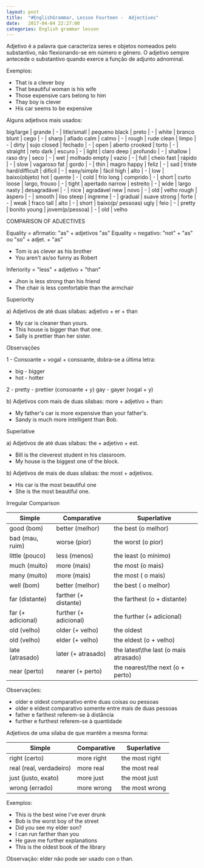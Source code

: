 ```yaml
---
layout: post
title:  "#EnglishGrammar, Lesson Fourteen -  Adjectives"
date:   2017-04-04 22:27:00
categories: English grammar lesson
---
```


Adjetivo é a palavra que caracteriza seres e objetos nomeados pelo substantivo, não flexionando-se em número e gênero. O adjetivo sempre antecede o substantivo quando exerce a função de adjunto adnominal.

Exemplos:

* That is a clever boy
* That beautiful woman is his wife
* Those expensive cars belong to him
* Thay boy is clever
* His car seems to be expensive

Alguns adjetivos mais usados:


big/large | grande | - | litle/small | pequeno
black | preto | - | white | branco
blunt | cego | - | sharp | afiado
calm | calmo | - | rough | rude
clean | limpo | - | dirty | sujo
closed | fechado | - | open | aberto
crooked | torto | - | straight | reto
dark | escuro | - | light | claro
deep | profundo | - | shallow | raso
dry | seco | - | wet | molhado
empty | vazio | - | full | cheio
fast | rápido | - | slow | vagaroso
fat | gordo | - | thin | magro
happy | feliz | - | sad | triste
hard/difficult | difícil | - | easy/simple | fácil 
high | alto | - | low | baixo(objeto)
hot | quente | - | cold | frio
long | comprido | - | short | curto
loose | largo, frouxo | - | tight | apertado
narrow | estreito | - | wide | largo
nasty | desagradável | - | nice | agradável
new | novo | - | old | velho
rough | àspero | - | smooth | liso
steep | íngreme | - | gradual | suave
strong | forte | - | weak | fraco
tall | alto | - | short | baixo(p/ pessoas)
ugly | feio | - | pretty | bonito
young | jovem(p/pessoa) | - | old | velho

COMPARISON OF ADJECTIVES

Equality = afirmatio: "as" + adjetivos "as"
Equality = negativo: "not" + "as" ou "so" + adjet. + "as"

* Tom is as clever as his brother
* You aren't as/so funny as Robert

Inferiority = "less" + adjetivo + "than"

* Jhon is less strong than his friend
* The chair is less comfortable than the armchair 

Superiority

a) Adjetivos de até duas sílabas: adjetivo + er + than

* My car is cleaner than yours.
* This house is bigger than that one.
* Sally is prettier than her sister.

Observações

1 - Consoante + vogal + consoante, dobra-se a última letra:

* big - bigger
* hot - hotter

2 - pretty - prettier (consoante + y)
	gay - gayer (vogal + y)

b) Adjetivos com mais de duas sílabas: more + adjetivo + than:

* My father's car is more expensive than your father's.
* Sandy is much more intelligent than Bob.

Superlative

a) Adjetivos de até duas sílabas: the + adjetivo + est.

* Bill is the cleverest student in his classroom.
* My house is the biggest one of the block.

b) Adjetivos de mais de duas sílabas: the most + adjetivos. 

* His car is the most beautiful one
* She is the most beautiful one.

Irregular Comparison

Simple | Comparative | Superlative
-------|-------------|------------
good (bom) | better (melhor) | the best (o melhor)
bad (mau, ruim) | worse (pior) | the worst (o pior)
little (pouco) | less (menos) | the least (o mínimo)
much (muito) | more (mais) | the most (o mais)
many (muito) | more (mais) |  the most ( o mais)
well (bom) | better (melhor) | the best ( o melhor)
far (distante) | farther (+ distante) | the farthest (o + distante)
far (+ adicional) | further (+ adicional) | the further (+ adicional)
old (velho) | older (+ velho) | the oldest
old (velho) | elder (+ velho) | the eldest (o + velho)
late (atrasado) | later (+ atrasado) | the latest\the last (o mais atrasado)
near (perto) | nearer (+ perto) | the nearest/the next (o + perto)

Observações:

 - older e oldest comparativo entre duas coisas ou pessoas
 - older e eldest comparativo somente entre mais de duas pessoas
 - father e farthest referem-se à distância
 - further e furthest referem-se à quantidade

Adjetivos de uma sílaba de que mantêm a mesma forma:

Simple | Comparative | Superlative
-------|-------------|------------
right (certo) | more right | the most right
real (real, verdadeiro) | more real | the most real
just (justo, exato) | more just | the most just
wrong (errado) | more wrong | the most wrong

Exemplos:

* This is the best wine I've ever drunk
* Bob is the worst boy of the street
* Did you see my elder son?
* I can run farther than you
* He gave me further explanations
* This is the oldest book of the library

Observação: elder não pode ser usado con o than.





